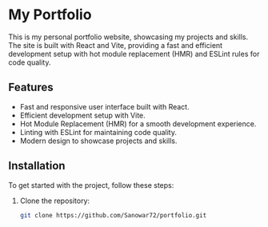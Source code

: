 # My Portfolio

This is my personal portfolio website, showcasing my projects and skills. The site is built with React and Vite, providing a fast and efficient development setup with hot module replacement (HMR) and ESLint rules for code quality.

## Features

- Fast and responsive user interface built with React.
- Efficient development setup with Vite.
- Hot Module Replacement (HMR) for a smooth development experience.
- Linting with ESLint for maintaining code quality.
- Modern design to showcase projects and skills.

## Installation

To get started with the project, follow these steps:

1. Clone the repository:
   ```sh
   git clone https://github.com/Sanowar72/portfolio.git
   ```
